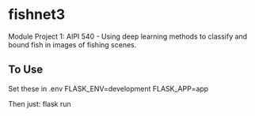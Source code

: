 # fishnet3
Module Project 1: AIPI 540 - Using deep learning methods to classify and bound fish in images of fishing scenes.

## To Use

Set these in .env
FLASK_ENV=development
FLASK_APP=app

Then just:
flask run
